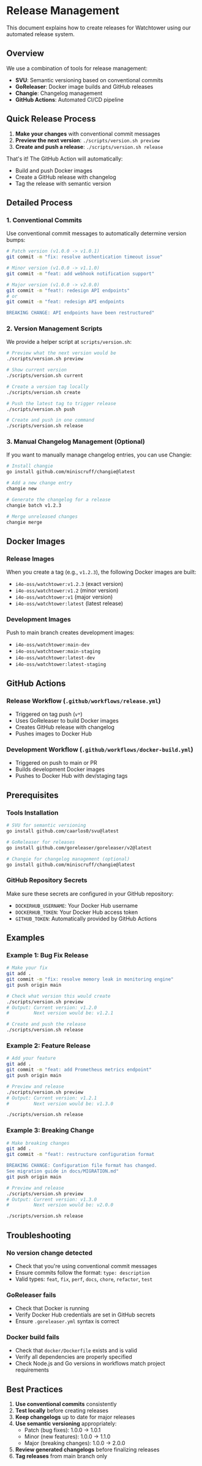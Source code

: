 # Release Management

This document explains how to create releases for Watchtower using our automated release system.

## Overview

We use a combination of tools for release management:
- **SVU**: Semantic versioning based on conventional commits
- **GoReleaser**: Docker image builds and GitHub releases
- **Changie**: Changelog management
- **GitHub Actions**: Automated CI/CD pipeline

## Quick Release Process

1. **Make your changes** with conventional commit messages
2. **Preview the next version**: `./scripts/version.sh preview`
3. **Create and push a release**: `./scripts/version.sh release`

That's it! The GitHub Action will automatically:
- Build and push Docker images
- Create a GitHub release with changelog
- Tag the release with semantic version

## Detailed Process

### 1. Conventional Commits

Use conventional commit messages to automatically determine version bumps:

```bash
# Patch version (v1.0.0 -> v1.0.1)
git commit -m "fix: resolve authentication timeout issue"

# Minor version (v1.0.0 -> v1.1.0)
git commit -m "feat: add webhook notification support"

# Major version (v1.0.0 -> v2.0.0)  
git commit -m "feat!: redesign API endpoints"
# or
git commit -m "feat: redesign API endpoints

BREAKING CHANGE: API endpoints have been restructured"
```

### 2. Version Management Scripts

We provide a helper script at `scripts/version.sh`:

```bash
# Preview what the next version would be
./scripts/version.sh preview

# Show current version
./scripts/version.sh current

# Create a version tag locally
./scripts/version.sh create

# Push the latest tag to trigger release
./scripts/version.sh push

# Create and push in one command
./scripts/version.sh release
```

### 3. Manual Changelog Management (Optional)

If you want to manually manage changelog entries, you can use Changie:

```bash
# Install changie
go install github.com/miniscruff/changie@latest

# Add a new change entry
changie new

# Generate the changelog for a release
changie batch v1.2.3

# Merge unreleased changes
changie merge
```

## Docker Images

### Release Images
When you create a tag (e.g., `v1.2.3`), the following Docker images are built:

- `i4o-oss/watchtower:v1.2.3` (exact version)
- `i4o-oss/watchtower:v1.2` (minor version)
- `i4o-oss/watchtower:v1` (major version)
- `i4o-oss/watchtower:latest` (latest release)

### Development Images
Push to main branch creates development images:

- `i4o-oss/watchtower:main-dev`
- `i4o-oss/watchtower:main-staging`
- `i4o-oss/watchtower:latest-dev`
- `i4o-oss/watchtower:latest-staging`

## GitHub Actions

### Release Workflow (`.github/workflows/release.yml`)
- Triggered on tag push (`v*`)
- Uses GoReleaser to build Docker images
- Creates GitHub release with changelog
- Pushes images to Docker Hub

### Development Workflow (`.github/workflows/docker-build.yml`)
- Triggered on push to main or PR
- Builds development Docker images
- Pushes to Docker Hub with dev/staging tags

## Prerequisites

### Tools Installation

```bash
# SVU for semantic versioning
go install github.com/caarlos0/svu@latest

# GoReleaser for releases
go install github.com/goreleaser/goreleaser/v2@latest

# Changie for changelog management (optional)
go install github.com/miniscruff/changie@latest
```

### GitHub Repository Secrets

Make sure these secrets are configured in your GitHub repository:

- `DOCKERHUB_USERNAME`: Your Docker Hub username
- `DOCKERHUB_TOKEN`: Your Docker Hub access token
- `GITHUB_TOKEN`: Automatically provided by GitHub Actions

## Examples

### Example 1: Bug Fix Release

```bash
# Make your fix
git add .
git commit -m "fix: resolve memory leak in monitoring engine"
git push origin main

# Check what version this would create
./scripts/version.sh preview
# Output: Current version: v1.2.0
#         Next version would be: v1.2.1

# Create and push the release
./scripts/version.sh release
```

### Example 2: Feature Release

```bash
# Add your feature
git add .
git commit -m "feat: add Prometheus metrics endpoint"
git push origin main

# Preview and release
./scripts/version.sh preview
# Output: Current version: v1.2.1
#         Next version would be: v1.3.0

./scripts/version.sh release
```

### Example 3: Breaking Change

```bash
# Make breaking changes
git add .
git commit -m "feat!: restructure configuration format

BREAKING CHANGE: Configuration file format has changed.
See migration guide in docs/MIGRATION.md"
git push origin main

# Preview and release
./scripts/version.sh preview  
# Output: Current version: v1.3.0
#         Next version would be: v2.0.0

./scripts/version.sh release
```

## Troubleshooting

### No version change detected
- Check that you're using conventional commit messages
- Ensure commits follow the format: `type: description`
- Valid types: `feat`, `fix`, `perf`, `docs`, `chore`, `refactor`, `test`

### GoReleaser fails
- Check that Docker is running
- Verify Docker Hub credentials are set in GitHub secrets
- Ensure `.goreleaser.yml` syntax is correct

### Docker build fails
- Check that `docker/Dockerfile` exists and is valid
- Verify all dependencies are properly specified
- Check Node.js and Go versions in workflows match project requirements

## Best Practices

1. **Use conventional commits** consistently
2. **Test locally** before creating releases
3. **Keep changelogs** up to date for major releases
4. **Use semantic versioning** appropriately:
   - Patch (bug fixes): 1.0.0 → 1.0.1
   - Minor (new features): 1.0.0 → 1.1.0
   - Major (breaking changes): 1.0.0 → 2.0.0
5. **Review generated changelogs** before finalizing releases
6. **Tag releases** from main branch only